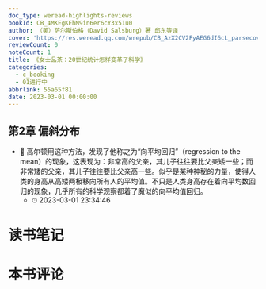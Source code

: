 ```yaml
---
doc_type: weread-highlights-reviews
bookId: CB_4MKEgKEhM9in6er6cY3x51u0
author: （美）萨尔斯伯格（David Salsburg）著 邱东等译
cover: 'https://res.weread.qq.com/wrepub/CB_AzX2CV2FyAEG6dI6cL_parsecover'
reviewCount: 0
noteCount: 1
title: 《女士品茶：20世纪统计怎样变革了科学》
categories:
  - c_booking
  - 01进行中
abbrlink: 55a65f81
date: 2023-03-01 00:00:00
---
```



## 第2章 偏斜分布


- 📌 高尔顿用这种方法，发现了他称之为“向平均回归”（regression to the mean）的现象，这表现为：非常高的父亲，其儿子往往要比父亲矮一些；而非常矮的父亲，其儿子往往要比父亲高一些。似乎是某种神秘的力量，使得人类的身高从高矮两极移向所有人的平均值。不只是人类身高存在着向平均数回归的现象，几乎所有的科学观察都着了魔似的向平均值回归。 
    - ⏱ 2023-03-01 23:34:46 

# 读书笔记


# 本书评论
